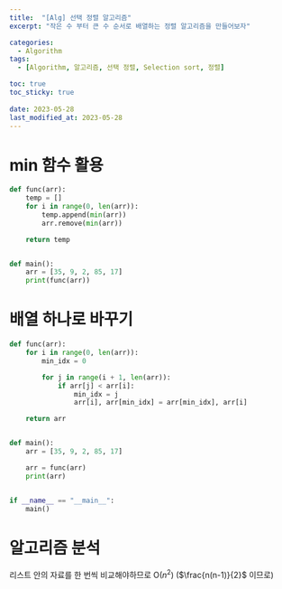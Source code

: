 ```yaml
---
title:  "[Alg] 선택 정렬 알고리즘"
excerpt: "작은 수 부터 큰 수 순서로 배열하는 정렬 알고리즘을 만들어보자"

categories:
  - Algorithm
tags:
  - [Algorithm, 알고리즘, 선택 정렬, Selection sort, 정렬]

toc: true
toc_sticky: true
 
date: 2023-05-28
last_modified_at: 2023-05-28
---
```


# min 함수 활용

```python
def func(arr):
    temp = []
    for i in range(0, len(arr)):
        temp.append(min(arr))
        arr.remove(min(arr))

    return temp


def main():
    arr = [35, 9, 2, 85, 17]
    print(func(arr))
```

# 배열 하나로 바꾸기

```python
def func(arr):
    for i in range(0, len(arr)):
        min_idx = 0

        for j in range(i + 1, len(arr)):
            if arr[j] < arr[i]:
                min_idx = j
                arr[i], arr[min_idx] = arr[min_idx], arr[i]

    return arr


def main():
    arr = [35, 9, 2, 85, 17]

    arr = func(arr)
    print(arr)


if __name__ == "__main__":
    main()
```

# 알고리즘 분석

리스트 안의 자료를 한 번씩 비교해야하므로 O($n^2$) ($\frac{n(n-1)}{2}$ 이므로)